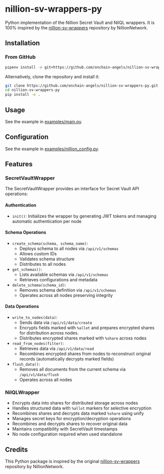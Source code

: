 # nillion-sv-wrappers-py

Python implementation of the Nillion Secret Vault and NilQL wrappers. It is 100% inspired by the [nillion-sv-wrappers](https://github.com/NillionNetwork/nillion-sv-wrappers) repository by NillionNetwork.

## Installation

### From GitHub

```bash
pipenv install -e git+https://github.com/onchain-angels/nillion-sv-wrappers-py.git#egg=nillion-sv-wrappers-py
```

Alternatively, clone the repository and install it:

```bash
git clone https://github.com/onchain-angels/nillion-sv-wrappers-py.git
cd nillion-sv-wrappers-py
pip install -e .
```

## Usage

See the example in [examples/main.py](examples/main.py).

## Configuration

See the example in [examples/nillion_config.py](examples/nillion_config.py).

## Features

### SecretVaultWrapper

The SecretVaultWrapper provides an interface for Secret Vault API operations:

#### Authentication

- `init()`: Initializes the wrapper by generating JWT tokens and managing automatic authentication per node

#### Schema Operations

- `create_schema(schema, schema_name)`:
  - Deploys schema to all nodes via `/api/v1/schemas`
  - Allows custom IDs
  - Validates schema structure
  - Distributes to all nodes
- `get_schemas()`:
  - Lists available schemas via `/api/v1/schemas`
  - Retrieves configurations and metadata
- `delete_schema(schema_id)`:
  - Removes schema definition via `/api/v1/schemas`
  - Operates across all nodes preserving integrity

#### Data Operations

- `write_to_nodes(data)`:
  - Sends data via `/api/v1/data/create`
  - Encrypts fields marked with `%allot` and prepares encrypted shares for distribution across nodes.
  - Distributes encrypted shares marked with `%share` across nodes
- `read_from_nodes(filter)`:
  - Retrieves data via `/api/v1/data/read`
  - Recombines encrypted shares from nodes to reconstruct original records (automatically decrypts marked fields)
- `flush_data()`:
  - Removes all documents from the current schema via `/api/v1/data/flush`
  - Operates across all nodes

### NilQLWrapper

- Encrypts data into shares for distributed storage across nodes
- Handles structured data with `%allot` markers for selective encryption
- Recombines shares and decrypts data marked `%share` using unify
- Manages secret keys for encryption/decryption operations
- Recombines and decrypts shares to recover original data
- Maintains compatibility with SecretVault timestamps
- No node configuration required when used standalone

## Credits

This Python package is inspired by the original [nillion-sv-wrappers](https://github.com/NillionNetwork/nillion-sv-wrappers) repository by NillionNetwork.
